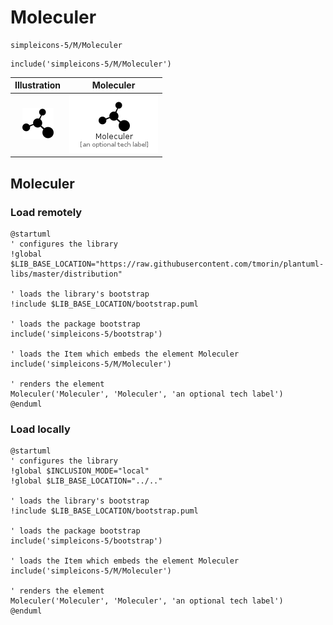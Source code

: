 # Moleculer


```text
simpleicons-5/M/Moleculer
```

```text
include('simpleicons-5/M/Moleculer')
```



| Illustration | Moleculer |
| :---: | :---: |
| ![illustration for Illustration](../../simpleicons-5/M/Moleculer.png) | ![illustration for Moleculer](../../simpleicons-5/M/Moleculer.Local.png) |




## Moleculer

### Load remotely
```plantuml
@startuml
' configures the library
!global $LIB_BASE_LOCATION="https://raw.githubusercontent.com/tmorin/plantuml-libs/master/distribution"

' loads the library's bootstrap
!include $LIB_BASE_LOCATION/bootstrap.puml

' loads the package bootstrap
include('simpleicons-5/bootstrap')

' loads the Item which embeds the element Moleculer
include('simpleicons-5/M/Moleculer')

' renders the element
Moleculer('Moleculer', 'Moleculer', 'an optional tech label')
@enduml
```

### Load locally
```plantuml
@startuml
' configures the library
!global $INCLUSION_MODE="local"
!global $LIB_BASE_LOCATION="../.."

' loads the library's bootstrap
!include $LIB_BASE_LOCATION/bootstrap.puml

' loads the package bootstrap
include('simpleicons-5/bootstrap')

' loads the Item which embeds the element Moleculer
include('simpleicons-5/M/Moleculer')

' renders the element
Moleculer('Moleculer', 'Moleculer', 'an optional tech label')
@enduml
```


